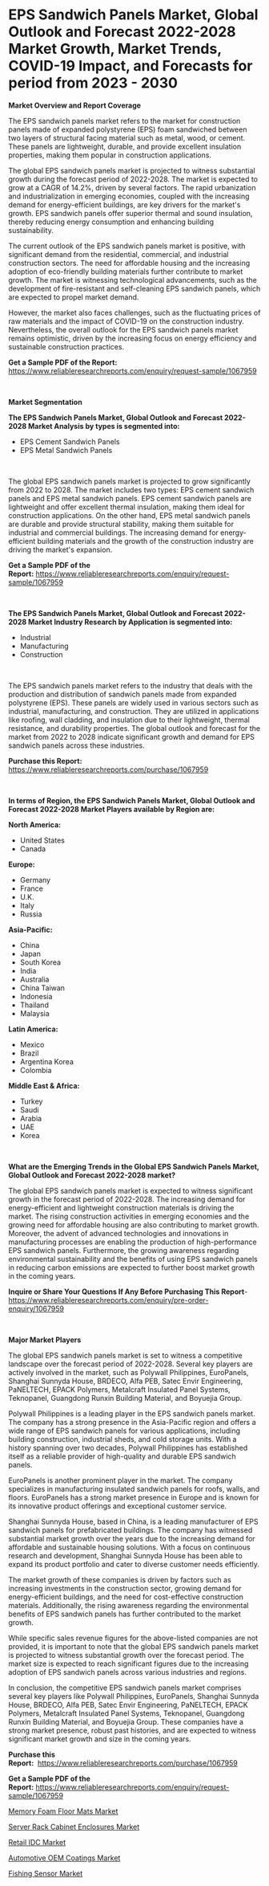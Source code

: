 <p><h1>EPS Sandwich Panels Market, Global Outlook and Forecast 2022-2028 Market Growth, Market Trends, COVID-19 Impact, and Forecasts for period from 2023 - 2030</h1></p><p><strong>Market Overview and Report Coverage</strong></p>
<p><p>The EPS sandwich panels market refers to the market for construction panels made of expanded polystyrene (EPS) foam sandwiched between two layers of structural facing material such as metal, wood, or cement. These panels are lightweight, durable, and provide excellent insulation properties, making them popular in construction applications.</p><p>The global EPS sandwich panels market is projected to witness substantial growth during the forecast period of 2022-2028. The market is expected to grow at a CAGR of 14.2%, driven by several factors. The rapid urbanization and industrialization in emerging economies, coupled with the increasing demand for energy-efficient buildings, are key drivers for the market's growth. EPS sandwich panels offer superior thermal and sound insulation, thereby reducing energy consumption and enhancing building sustainability.</p><p>The current outlook of the EPS sandwich panels market is positive, with significant demand from the residential, commercial, and industrial construction sectors. The need for affordable housing and the increasing adoption of eco-friendly building materials further contribute to market growth. The market is witnessing technological advancements, such as the development of fire-resistant and self-cleaning EPS sandwich panels, which are expected to propel market demand.</p><p>However, the market also faces challenges, such as the fluctuating prices of raw materials and the impact of COVID-19 on the construction industry. Nevertheless, the overall outlook for the EPS sandwich panels market remains optimistic, driven by the increasing focus on energy efficiency and sustainable construction practices.</p></p>
<p><strong>Get a Sample PDF of the Report:</strong> <a href="https://www.reliableresearchreports.com/enquiry/request-sample/1067959">https://www.reliableresearchreports.com/enquiry/request-sample/1067959</a></p>
<p>&nbsp;</p>
<p><strong>Market Segmentation</strong></p>
<p><strong>The EPS Sandwich Panels Market, Global Outlook and Forecast 2022-2028 Market Analysis by types is segmented into:</strong></p>
<p><ul><li>EPS Cement Sandwich Panels</li><li>EPS Metal Sandwich Panels</li></ul></p>
<p>&nbsp;</p>
<p><p>The global EPS sandwich panels market is projected to grow significantly from 2022 to 2028. The market includes two types: EPS cement sandwich panels and EPS metal sandwich panels. EPS cement sandwich panels are lightweight and offer excellent thermal insulation, making them ideal for construction applications. On the other hand, EPS metal sandwich panels are durable and provide structural stability, making them suitable for industrial and commercial buildings. The increasing demand for energy-efficient building materials and the growth of the construction industry are driving the market's expansion.</p></p>
<p><strong>Get a Sample PDF of the Report:</strong>&nbsp;<a href="https://www.reliableresearchreports.com/enquiry/request-sample/1067959">https://www.reliableresearchreports.com/enquiry/request-sample/1067959</a></p>
<p>&nbsp;</p>
<p><strong>The EPS Sandwich Panels Market, Global Outlook and Forecast 2022-2028 Market Industry Research by Application is segmented into:</strong></p>
<p><ul><li>Industrial</li><li>Manufacturing</li><li>Construction</li></ul></p>
<p>&nbsp;</p>
<p><p>The EPS sandwich panels market refers to the industry that deals with the production and distribution of sandwich panels made from expanded polystyrene (EPS). These panels are widely used in various sectors such as industrial, manufacturing, and construction. They are utilized in applications like roofing, wall cladding, and insulation due to their lightweight, thermal resistance, and durability properties. The global outlook and forecast for the market from 2022 to 2028 indicate significant growth and demand for EPS sandwich panels across these industries.</p></p>
<p><strong>Purchase this Report:</strong>&nbsp; <a href="https://www.reliableresearchreports.com/purchase/1067959">https://www.reliableresearchreports.com/purchase/1067959</a></p>
<p>&nbsp;</p>
<p><strong>In terms of Region, the EPS Sandwich Panels Market, Global Outlook and Forecast 2022-2028 Market Players available by Region are:</strong></p>
<p>
    <p> <strong> North America: </strong>
        <ul>
            <li>United States</li>
            <li>Canada</li>
        </ul>
        </p> 
    <p> <strong> Europe: </strong>
        <ul>
            <li>Germany</li>
            <li>France</li>
            <li>U.K.</li>
            <li>Italy</li>
            <li>Russia</li>
        </ul>
        </p> 
    <p> <strong> Asia-Pacific: </strong>
        <ul>
            <li>China</li>
            <li>Japan</li>
            <li>South Korea</li>
            <li>India</li>
            <li>Australia</li>
            <li>China Taiwan</li>
            <li>Indonesia</li>
            <li>Thailand</li>
            <li>Malaysia</li>
        </ul>
        </p> 
    <p> <strong> Latin America: </strong>
        <ul>
            <li>Mexico</li>
            <li>Brazil</li>
            <li>Argentina Korea</li>
            <li>Colombia</li>
        </ul>
        </p> 
    <p> <strong> Middle East & Africa: </strong>
        <ul>
            <li>Turkey</li>
            <li>Saudi</li>
            <li>Arabia</li>
            <li>UAE</li>
            <li>Korea</li>
        </ul>
    </p>
    </p>
<p>&nbsp;</p>
<p><strong>What are the Emerging Trends in the Global EPS Sandwich Panels Market, Global Outlook and Forecast 2022-2028 market?</strong></p>
<p><p>The global EPS sandwich panels market is expected to witness significant growth in the forecast period of 2022-2028. The increasing demand for energy-efficient and lightweight construction materials is driving the market. The rising construction activities in emerging economies and the growing need for affordable housing are also contributing to market growth. Moreover, the advent of advanced technologies and innovations in manufacturing processes are enabling the production of high-performance EPS sandwich panels. Furthermore, the growing awareness regarding environmental sustainability and the benefits of using EPS sandwich panels in reducing carbon emissions are expected to further boost market growth in the coming years.</p></p>
<p><strong>Inquire or Share Your Questions If Any Before Purchasing This Report</strong>- <a href="https://www.reliableresearchreports.com/enquiry/pre-order-enquiry/1067959">https://www.reliableresearchreports.com/enquiry/pre-order-enquiry/1067959</a></p>
<p>&nbsp;</p>
<p><strong>Major Market Players</strong></p>
<p><p>The global EPS sandwich panels market is set to witness a competitive landscape over the forecast period of 2022-2028. Several key players are actively involved in the market, such as Polywall Philippines, EuroPanels, Shanghai Sunnyda House, BRDECO, Alfa PEB, Satec Envir Engineering, PaNELTECH, EPACK Polymers, Metalcraft Insulated Panel Systems, Teknopanel, Guangdong Runxin Building Material, and Boyuejia Group.</p><p>Polywall Philippines is a leading player in the EPS sandwich panels market. The company has a strong presence in the Asia-Pacific region and offers a wide range of EPS sandwich panels for various applications, including building construction, industrial sheds, and cold storage units. With a history spanning over two decades, Polywall Philippines has established itself as a reliable provider of high-quality and durable EPS sandwich panels.</p><p>EuroPanels is another prominent player in the market. The company specializes in manufacturing insulated sandwich panels for roofs, walls, and floors. EuroPanels has a strong market presence in Europe and is known for its innovative product offerings and exceptional customer service.</p><p>Shanghai Sunnyda House, based in China, is a leading manufacturer of EPS sandwich panels for prefabricated buildings. The company has witnessed substantial market growth over the years due to the increasing demand for affordable and sustainable housing solutions. With a focus on continuous research and development, Shanghai Sunnyda House has been able to expand its product portfolio and cater to diverse customer needs efficiently.</p><p>The market growth of these companies is driven by factors such as increasing investments in the construction sector, growing demand for energy-efficient buildings, and the need for cost-effective construction materials. Additionally, the rising awareness regarding the environmental benefits of EPS sandwich panels has further contributed to the market growth.</p><p>While specific sales revenue figures for the above-listed companies are not provided, it is important to note that the global EPS sandwich panels market is projected to witness substantial growth over the forecast period. The market size is expected to reach significant figures due to the increasing adoption of EPS sandwich panels across various industries and regions.</p><p>In conclusion, the competitive EPS sandwich panels market comprises several key players like Polywall Philippines, EuroPanels, Shanghai Sunnyda House, BRDECO, Alfa PEB, Satec Envir Engineering, PaNELTECH, EPACK Polymers, Metalcraft Insulated Panel Systems, Teknopanel, Guangdong Runxin Building Material, and Boyuejia Group. These companies have a strong market presence, robust past histories, and are expected to witness significant market growth and size in the coming years.</p></p>
<p><strong>Purchase this Report:</strong>&nbsp;&nbsp;<a href="https://www.reliableresearchreports.com/purchase/1067959">https://www.reliableresearchreports.com/purchase/1067959</a></p>
<p></p>
<p><strong>Get a Sample PDF of the Report:</strong>&nbsp;<a href="https://www.reliableresearchreports.com/enquiry/request-sample/1067959">https://www.reliableresearchreports.com/enquiry/request-sample/1067959</a></p>
<p><p><a href="https://medium.com/@annaalexander40/memory-foam-floor-mats-market-size-growth-forecast-2023-2030-58b998035a61">Memory Foam Floor Mats Market</a></p><p><a href="https://www.reportprime.com/server-rack-cabinet-enclosures-r7110">Server Rack Cabinet Enclosures Market</a></p><p><a href="https://www.reportprime.com/retail-idc-r7109">Retail IDC Market</a></p><p><a href="https://www.linkedin.com/pulse/automotive-oem-coatings-market-size-share-global-analysis-report-q8uve/">Automotive OEM Coatings Market</a></p><p><a href="https://medium.com/@elisamohr1910/fishing-sensor-market-size-growth-forecast-2023-2030-c306ee26a27e">Fishing Sensor Market</a></p></p>